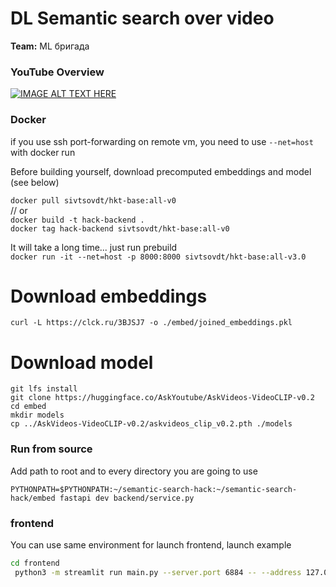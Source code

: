 # DL Semantic search over video

__Team:__ ML бригада

### YouTube Overview

[![IMAGE ALT TEXT HERE](https://img.youtube.com/vi/3V3iHjHVNOI/maxresdefault.jpg)](https://www.youtube.com/watch?v=3V3iHjHVNOI)

### Docker 
if you use ssh port-forwarding on remote vm, you need to use `--net=host` with docker run

Before building yourself, download precomputed embeddings and model (see below)

`docker pull sivtsovdt/hkt-base:all-v0` \
// or \
`docker build -t hack-backend .` \
`docker tag hack-backend sivtsovdt/hkt-base:all-v0`

It will take a long time... just run prebuild\
`docker run -it --net=host -p 8000:8000 sivtsovdt/hkt-base:all-v3.0`

# Download embeddings

`curl -L https://clck.ru/3BJSJ7 -o ./embed/joined_embeddings.pkl`

# Download model

`git lfs install` \
`git clone https://huggingface.co/AskYoutube/AskVideos-VideoCLIP-v0.2` \
`cd embed` \
`mkdir models` \
`cp ../AskVideos-VideoCLIP-v0.2/askvideos_clip_v0.2.pth ./models`

### Run from source

Add path to root and to every directory you are going to use

`PYTHONPATH=$PYTHONPATH:~/semantic-search-hack:~/semantic-search-hack/embed fastapi dev backend/service.py`

### frontend

You can use same environment for launch frontend, launch example

```bash
cd frontend
 python3 -m streamlit run main.py --server.port 6884 -- --address 127.0.0.1:8000
```
